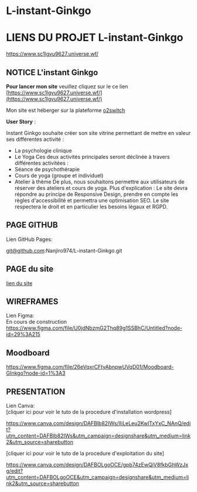 # L-instant-Ginkgo
# LIENS DU PROJET  L-instant-Ginkgo
https://www.sc1lgvu9627.universe.wf/

## NOTICE L'instant Ginkgo<br>
**Pour lancer mon site** veuillez cliquez sur le ce lien [https://www.sc1lgvu9627.universe.wf/](https://www.sc1lgvu9627.universe.wf/)

Mon site est héberger sur la plateforme [o2switch](https://kip.o2switch.net:2083/)


**User Story** :

  Instant Ginkgo souhaite créer son site vitrine permettant de mettre en valeur ses différentes activité :
- La psychologie clinique
- Le Yoga
Ces deux activités principales seront déclinée à travers différentes activitées :
- Séance de psychothérapie
- Cours de yoga (groupe et individuel)
- Atelier à thème
De plus, nous souhaitons permettre aux utilisateurs de réserver des ateliers et cours de yoga.
Plus d'explication :
Le site devra répondre au principe de Responsive Design, prendre en compte les règles d'accessibilité et permettra une
optimisation SEO.
Le site respectera le droit et en particulier les besoins légaux et RGPD.

## PAGE GITHUB<br>
Lien GitHub Pages:<br>

git@github.com:Nanjiro974/L-instant-Ginkgo.git


## PAGE du site<br>
[lien du site](https://instant-ginkgo.dwwm-12-2021.simplon.re/)

## WIREFRAMES<br>
Lien Figma:<br>
En cours de construction
https://www.figma.com/file/U0jdNbzmG2Thq89g1SSBhC/Untitled?node-id=29%3A215

## Moodboard<br>
https://www.figma.com/file/26eVqxrCFtyAbnpwUVqD01/Moodboard-GInkgo?node-id=1%3A3

## PRESENTATION<br>
Lien Canva:<br>
[cliquer ici pour voir le tuto de la procedure d'installation wordpress]


https://www.canva.com/design/DAFBlb82IWs/lIiLeLeu2KwlTxYxC_NAnQ/edit?utm_content=DAFBlb82IWs&utm_campaign=designshare&utm_medium=link2&utm_source=sharebutton


[cliquer ici pour voir le tuto de la procedure d'exploitation du site]


https://www.canva.com/design/DAFBOLgoOCE/gpb74zEwQiV8fkbGhWzJxg/edit?utm_content=DAFBOLgoOCE&utm_campaign=designshare&utm_medium=link2&utm_source=sharebutton



